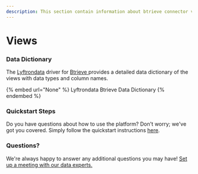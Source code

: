 ```yaml
---
description: This section contain information about btrieve connector views information
---
```


# Views

### Data Dictionary

The [Lyftrondata](https://www.lyftrondata.com/) driver for [Btrieve](None/)[ ](https://www.lyftrondata.com/integration/btrieve/)provides a detailed data dictionary of the views with data types and column names.

{% embed url="None" %}
Lyftrondata Btrieve Data Dictionary
{% endembed %}

### Quickstart Steps

Do you have questions about how to use the platform? Don't worry; we've got you covered. Simply follow the quickstart instructions [here](../README.md).

### Questions? <a href="#questions" id="questions"></a>

We're always happy to answer any additional questions you may have! [Set up a meeting with our data experts.](https://www.lyftrondata.com/book-a-meeting/)



